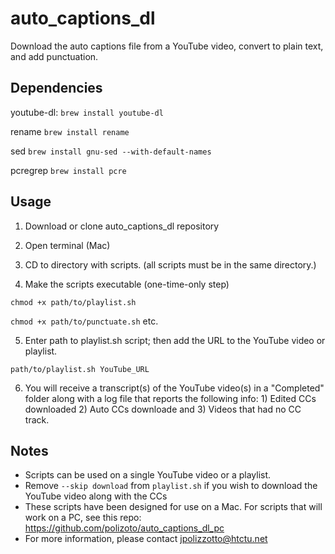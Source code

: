 # auto_captions_dl
Download the auto captions file from a YouTube video, convert to plain text, and add punctuation.

## Dependencies

youtube-dl:
`brew install youtube-dl`

rename
`brew install rename`

sed
`brew install gnu-sed --with-default-names`

pcregrep
`brew install pcre`

## Usage
1) Download or clone auto_captions_dl repository

2) Open terminal (Mac)

3) CD to directory with scripts. (all scripts must be in the same directory.)

4) Make the scripts executable (one-time-only step)

`chmod +x path/to/playlist.sh`

`chmod +x path/to/punctuate.sh` etc.

5) Enter path to playlist.sh script; then add the URL to the YouTube video or playlist.

`path/to/playlist.sh YouTube_URL`

6) You will receive a transcript(s) of the YouTube video(s) in a "Completed" folder along with a log file that reports the following info: 1) Edited CCs downloaded 2) Auto CCs downloade and 3) Videos that had no CC track.

## Notes

- Scripts can be used on a single YouTube video or a playlist.
- Remove `--skip download` from `playlist.sh` if you wish to download the YouTube video along with the CCs 
- These scripts have been designed for use on a Mac. For scripts that will work on a PC, see this repo: https://github.com/polizoto/auto_captions_dl_pc
- For more information, please contact jpolizzotto@htctu.net

